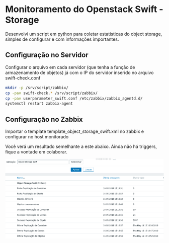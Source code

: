 # Monitoramento do Openstack Swift - Storage

Desenvolvi um script em python para coletar estatisticas do object storage, simples de configurar e com informações importantes.

## Configuração no Servidor

Configurar o arquivo em cada servidor (que tenha a função de armazenamento de objetos) já com o IP do servidor inserido no arquivo swift-check.conf

```sh
mkdir -p /srv/script/zabbix/
cp -pav swift-check.* /srv/script/zabbix/
cp -pav userparameter_swift.conf /etc/zabbix/zabbix_agentd.d/
systemctl restart zabbix-agent
```


## Configuração no Zabbix

Importar o template template_object_storage_swift.xml no zabbix e configurar no host monitorado

Você verá um resultado semelhante a este abaixo. 
Ainda não há triggers, fique a vontade em colaborar.

![](Screenshot_20190516_152102.png?raw=true)
